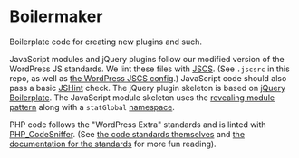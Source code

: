 # Boilermaker
Boilerplate code for creating new plugins and such.

JavaScript modules and jQuery plugins follow our modified version of the WordPress JS standards. We lint these files with [JSCS](http://jscs.info/). (See `.jscsrc` in this repo, as well as [the WordPress JSCS config](https://github.com/jscs-dev/node-jscs/blob/master/presets/wordpress.json).) JavaScript code should also pass a basic [JSHint](http://jshint.com/) check. The jQuery plugin skeleton is based on [jQuery Boilerplate](https://github.com/jquery-boilerplate/jquery-boilerplate/blob/master/src/jquery.boilerplate.js). The JavaScript module skeleton uses the [revealing module pattern](https://addyosmani.com/resources/essentialjsdesignpatterns/book/#revealingmodulepatternjavascript) along with a `statGlobal` [namespace](https://addyosmani.com/blog/essential-js-namespacing).

PHP code follows the "WordPress Extra" standards and is linted with [PHP_CodeSniffer](https://github.com/squizlabs/PHP_CodeSniffer). (See [the code standards themselves](https://github.com/WordPress-Coding-Standards/WordPress-Coding-Standards) and [the documentation for the standards](https://make.wordpress.org/core/handbook/best-practices/coding-standards/php/) for more fun reading).
